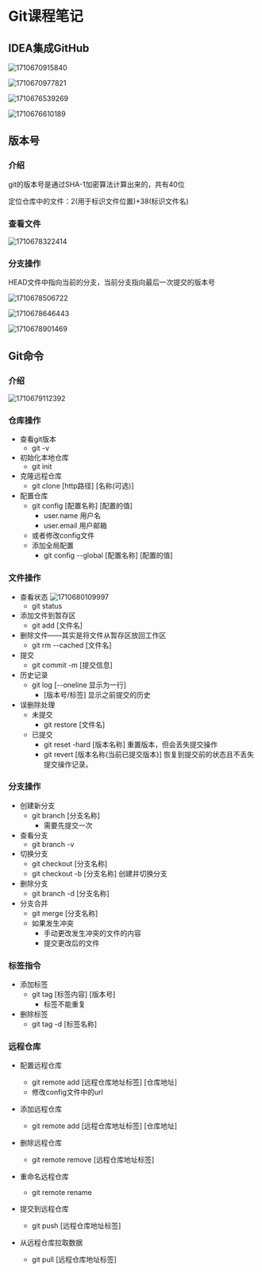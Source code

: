 # Git课程笔记

## IDEA集成GitHub

![1710670915840](assets/1710670915840.png)

![1710670977821](assets/1710670977821.png)

![1710676539269](assets/1710676539269.png)

![1710676610189](assets/1710676610189.png)

## 版本号

### 介绍

git的版本号是通过SHA-1加密算法计算出来的，共有40位

定位仓库中的文件：2(用于标识文件位置)+38(标识文件名)

### 查看文件

![1710678322414](assets/1710678322414.png)

### 分支操作

HEAD文件中指向当前的分支，当前分支指向最后一次提交的版本号

![1710678506722](assets/1710678506722.png)

![1710678646443](assets/1710678646443.png)

![1710678901469](assets/1710678901469.png)

## Git命令

### 介绍

![1710679112392](assets/1710679112392.png)

### 仓库操作

- 查看git版本
  - git -v
- 初始化本地仓库
  - git init
- 克隆远程仓库
  - git clone [http路径] [名称(可选)]
- 配置仓库
  - git config [配置名称] [配置的值]
    - user.name   用户名
    - user.email  用户邮箱
  - 或者修改config文件
  - 添加全局配置
    - git config --global [配置名称] [配置的值]

### 文件操作

- 查看状态
  ![1710680109997](assets/1710680109997.png)
  - git status
- 添加文件到暂存区
  - git add [文件名]
- 删除文件——其实是将文件从暂存区放回工作区
  - git rm --cached [文件名]
- 提交
  - git commit -m [提交信息]
- 历史记录
  - git log  [--oneline 显示为一行]
    - [版本号/标签]   显示之前提交的历史
- 误删除处理
  - 未提交
    - git restore [文件名]
  - 已提交
    - git reset -hard [版本名称]    重置版本，但会丢失提交操作
    - git revert [版本名称(当前已提交版本)]  恢复到提交前的状态且不丢失提交操作记录。

### 分支操作

- 创建新分支
  - git branch [分支名称]
    - 需要先提交一次
- 查看分支
  - git branch -v
- 切换分支
  - git checkout [分支名称]
  - git checkout -b [分支名称]  创建并切换分支
- 删除分支
  - git branch -d [分支名称]
- 分支合并
  - git merge [分支名称]
  - 如果发生冲突
    - 手动更改发生冲突的文件的内容
    - 提交更改后的文件



### 标签指令

- 添加标签
  - git tag [标签内容] [版本号]
    - 标签不能重复
- 删除标签
  - git tag -d [标签名称]



### 远程仓库

- 配置远程仓库
  - git remote add [远程仓库地址标签] [仓库地址]
  - 修改config文件中的url
- 添加远程仓库
  - git remote add [远程仓库地址标签] [仓库地址]

- 删除远程仓库
  - git remote remove  [远程仓库地址标签]

- 重命名远程仓库
  - git remote rename 
- 提交到远程仓库
  - git push [远程仓库地址标签]
- 从远程仓库拉取数据
  - git pull [远程仓库地址标签]